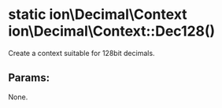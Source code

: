 # static ion\Decimal\Context ion\Decimal\Context::Dec128()

Create a context suitable for 128bit decimals.






## Params:

None.

